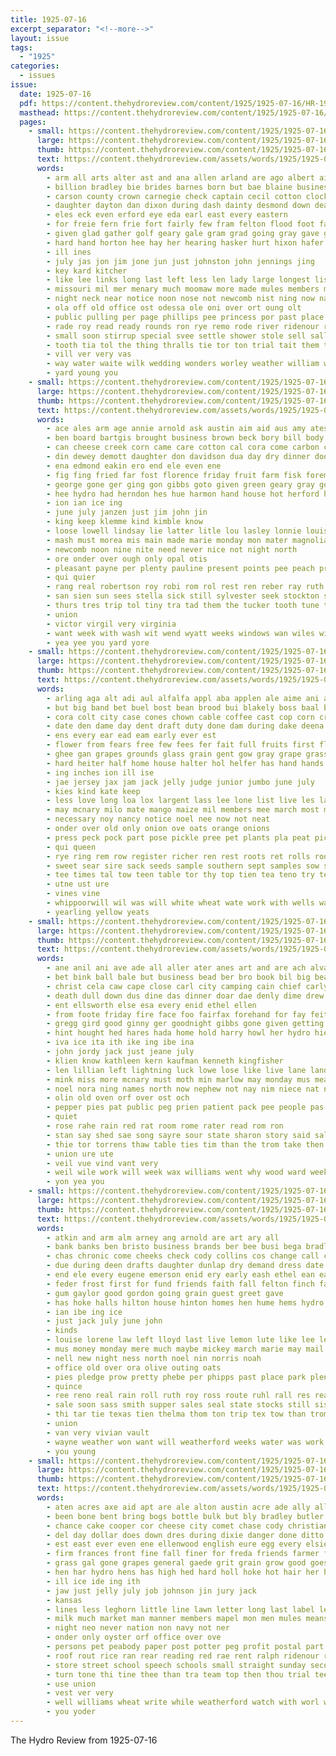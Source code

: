 ```yaml
---
title: 1925-07-16
excerpt_separator: "<!--more-->"
layout: issue
tags:
  - "1925"
categories:
  - issues
issue:
  date: 1925-07-16
  pdf: https://content.thehydroreview.com/content/1925/1925-07-16/HR-1925-07-16.pdf
  masthead: https://content.thehydroreview.com/content/1925/1925-07-16/masthead/HR-1925-07-16.jpg
  pages:
    - small: https://content.thehydroreview.com/content/1925/1925-07-16/small/HR-1925-07-16-01.jpg
      large: https://content.thehydroreview.com/content/1925/1925-07-16/large/HR-1925-07-16-01.jpg
      thumb: https://content.thehydroreview.com/content/1925/1925-07-16/thumbnails/HR-1925-07-16-01.jpg
      text: https://content.thehydroreview.com/assets/words/1925/1925-07-16/HR-1925-07-16-01.txt
      words:
        - arm all arts alter ast and ana allen arland are ago albert ain ani august adele
        - billion bradley bie brides barnes born but bae blaine business bright bak bunch batter bac both brush bible boy bril beach buckmaster bowman best ball busi boys basket bill bor band bros bride buch been brother
        - carson county crown carnegie check captain cecil cotton clock carl cole custer class christian cea city comes christ cot center cost come corning caddo cheek cloud chara cael came cover can cash change church
        - daughter dayton dan dixon during dash dainty desmond down deal delano day ded dass days due dinner din door
        - eles eck even erford eye eda earl east every eastern
        - for freie fern frie fort fairly few fram felton flood foot faithful figures first fun former forger fury fast free ford fine farms fig fer field foe found farm from fair funt friends
        - given glad gather golf geary gale gram grad going gray gave good grounds general garber goes grace guns george govern goucher game grove
        - hard hand horton hee hay her hearing hasker hurt hixon hafer has harry hana hot heir half hinton had horn high house him held hatfield horse hydro how homa home
        - ill ines
        - july jas jon jim jone jun just johnston john jennings jing
        - key kard kitcher
        - like lee links long last left less len lady large longest list lass lon lash luck lau
        - missouri mil mer menary much moomaw more made mules members manu mention monday mule miss many men maine mau man must mcfarland most mary miller mor mail miles momen marshall mens march marriage
        - night neck near notice noon nose not newcomb nist ning now name note north
        - ola off old office ost odessa ole oni over ort oung olt
        - public pulling per page phillips pee princess por past place pitzer petra person present pack perl power post pickett private profit pleas part pro plan paper pastor people peters proper paul
        - rade roy read ready rounds ron rye remo rode river ridenour range ray rowan
        - small soon stirrup special svee settle shower stole sell sally strong season simpson school struck second sugar shows sollenberger save sells seer ser seas six setters she son starring stormy scott sergeant start see seats state sunday star share sat sack shown seay salle scope still shoulder servis seven study sup silver smith saturday sale september
        - tooth tia tol the thing thralls tie tor ton trial tait them tine tar ten town talk team than townsend
        - vill ver very vas
        - way water waite wilk wedding wonders worley weather william while was week wilson wane wells weeks wil with work weatherford will well wear
        - yard young you
    - small: https://content.thehydroreview.com/content/1925/1925-07-16/small/HR-1925-07-16-02.jpg
      large: https://content.thehydroreview.com/content/1925/1925-07-16/large/HR-1925-07-16-02.jpg
      thumb: https://content.thehydroreview.com/content/1925/1925-07-16/thumbnails/HR-1925-07-16-02.jpg
      text: https://content.thehydroreview.com/assets/words/1925/1925-07-16/HR-1925-07-16-02.txt
      words:
        - ace ales arm age annie arnold ask austin aim aid aus amy ates ale all august ams and are als alt
        - ben board bartgis brought business brown beck bory bill body bout baby brecht brother braly backus bin better bernard bag bloom both bar bevel buy best been but banks brush boy bowles
        - can cheese creek corn came care cotton cal cora come carbon carson cordell clarence companion crissman colony colton child canute cedar car cases call cotter collins class cutting comes cheers cold carmen criss
        - din dewey demott daughter don davidson dua day dry dinner door dayton davis darnell
        - ena edmond eakin ero end ele even ene
        - fig fing fried far fost florence friday fruit farm fisk foreman fry foe fish fay fam free fancy first fremont fae felton filling farmer fore from for
        - george gone ger ging gon gibbs goto given green geary gray good guest german gaede grapes
        - hee hydro had herndon hes hue harmon hand house hot herford henke hardware has hinton hye holland harry hern her home henry
        - ion ian ice ing
        - june july janzen just jim john jin
        - king keep klemme kind kimble know
        - loose lowell lindsay lie latter litle lou lasley lonnie louise look lin luke little lay lad living last lema lorene lech lake lawrence leonard large lot line less lee left lita
        - mash must morea mis main made marie monday mon mater magnolia mee members mound meal man much min miss mith minnie mony mile more martin medlock meer men most
        - newcomb noon nine nite need never nice not night north
        - ore onder over ough only opal otis
        - pleasant payne per plenty pauline present points pee peach president price part peg proper packard people peat pede par past pope petter piper prosper
        - qui quier
        - rang real robertson roy robi rom rol rest ren reber ray ruth river rhodes rome reynolds rand reck rop rosie
        - san sien sun sees stella sick still sylvester seek stockton seger store sloop supper sam shee sora sunda saturday smith sata sidney station sunday stock school south sell seven sale sit seas suit scott standard states sen service sister state shea sat sand sid seems saling
        - thurs tres trip tol tiny tra tad them the tucker tooth tune tee top tea thies tin thelma teague triplett tah than tennessee tae trowel tie
        - union
        - victor virgil very virginia
        - want week with wash wit wend wyatt weeks windows wan wiles wilson weatherford williams way was why warkentin washita wife witt welcome wee wall whitehurst while went will west well
        - yea yee you yard yore
    - small: https://content.thehydroreview.com/content/1925/1925-07-16/small/HR-1925-07-16-03.jpg
      large: https://content.thehydroreview.com/content/1925/1925-07-16/large/HR-1925-07-16-03.jpg
      thumb: https://content.thehydroreview.com/content/1925/1925-07-16/thumbnails/HR-1925-07-16-03.jpg
      text: https://content.thehydroreview.com/assets/words/1925/1925-07-16/HR-1925-07-16-03.txt
      words:
        - arling aga alt adi aul alfalfa appl aba applen ale aime ani apple age ang atter arnold are and aud ast ach all art
        - but big band bet buel bost bean brood bui blakely boss baal box bou blach bast been butters both beat board best blue bow butcher boys bern bee bolls bull bill bot beams belen boone barley bulls beets bate boat
        - cora colt city case cones chown cable coffee cast cop corn crowder cherie coro colts cali card cone character car champion char coton cake cooke coz cherry chun county class caddo close clover cattle cotton china
        - date den dame day dent draft duty done dam during dake deena dest
        - ens every ear ead eam early ever est
        - flower from fears free few fees fer fait full fruits first flow ford fin fair farm fase fudge for felton fruit
        - ghee gan grapes grounds glass grain gent gow gray grape grass golden general given garden grown
        - hard heiter half home house halter hol helfer has hand hands hutter hall head had heade heads hoar hydro harness hook hoon henke hour hur
        - ing inches ion ill ise
        - jae jersey jax jam jack jelly judge junior jumbo june july
        - kies kind kate keep
        - less love long loa lox largent lass lee lone list live les late laas laws last like
        - may mcnary milo mate mango maize mil members mee march most mares more miller mule montis mole must main mele mare morgan made mire mon mexican mungo money mine mules
        - necessary noy nancy notice noel nee now not neat
        - onder over old only onion ove oats orange onions
        - press peck pock part pose pickle pree pet plants pla peat pickles pack peek peach pears pea pair peppers pene prive proce painting pear poland peay plate plenty place past pick paci pop piece person piano pires people pound pillow peaches president pies putt
        - qui queen
        - rye ring rem row register richer ren rest roots ret rolls room rac rew rice red
        - sweet sear sire sack seeds sample southern sept samples sow spanish soy sad soon stall september standard sor sach senior say state sill shall stuff such school sour seater saw stats shown single shade schools stitch score show sudan stalls set street salt suit size second small space sharp sugar seed six sop
        - tee times tal tow teen table tor thy top tien tea teno try teat thi than taken them ten tock team teese the tay
        - utne ust ure
        - vines vine
        - whippoorwill wil was will white wheat wate work with wells wat water won
        - yearling yellow yeats
    - small: https://content.thehydroreview.com/content/1925/1925-07-16/small/HR-1925-07-16-04.jpg
      large: https://content.thehydroreview.com/content/1925/1925-07-16/large/HR-1925-07-16-04.jpg
      thumb: https://content.thehydroreview.com/content/1925/1925-07-16/thumbnails/HR-1925-07-16-04.jpg
      text: https://content.thehydroreview.com/assets/words/1925/1925-07-16/HR-1925-07-16-04.txt
      words:
        - ane anil ani ave ade all aller ater anes art and are ach alva ask arth alles als
        - bet bink ball bale but business bead ber bro book bil big bea been beer bert back bottle brea bank burnison bar bere boys bills burst bill
        - christ cela caw cape close carl city camping cain chief carly courage cate cream cota creek card clinton cine cold common coats came
        - death dull down dus dine das dinner doar dae denly dime drew den done daughter dayton dear dey deer does
        - ent ellsworth else esa every enid ethel ellen
        - from foote friday fire face foo fairfax forehand for fay feit floyd fred fail florence frank far felipe fee fern
        - gregg gird good ginny ger goodnight gibbs gone given getting gilchrist gave grand
        - hint hought hed hares hada home hold harry howl her hydro hier hire haye heard how has hand hem hot homa hunt hie hori had held han hea hall house
        - iva ice ita ith ike ing ibe ina
        - john jordy jack just jeane july
        - klien know kathleen kern kaufman kenneth kingfisher
        - len lillian left lightning luck lowe lose like live lane landing lloyd latter lim leavy lindsay let lem last leen lites
        - mink miss more mcnary must moth min marlow may monday mus mead meta mono mena mat mer man mess many mon miele miles menary mur might montana mar maw made
        - noel nora ning names north now nephew not nay nim niece nat norris noon neck night notice news
        - olin old oven orf over ost och
        - pepper pies pat public peg prien patient pack pee people pas pare proto pen peden part panes
        - quiet
        - rose rahe rain red rat room rome rater read rom ron
        - stan say shed sae song sayre sour state sharon story said salen sunday sat sowe saw sie saline sor states son soo sid see siar she sales second saturday strange sai sha sewing sale swift scott sire strong sas
        - thie tor torrens thaw table ties tim than the trom take then tei ted thale toa tal tulk talk tin trip thing them town tell thar tat tommy till tom tee
        - union ure ute
        - veil vue vind vant very
        - weil wile work will week wax williams went why wood ward weeks way wells walde want wate weak wife with win white wake worth was
        - yon yea you
    - small: https://content.thehydroreview.com/content/1925/1925-07-16/small/HR-1925-07-16-05.jpg
      large: https://content.thehydroreview.com/content/1925/1925-07-16/large/HR-1925-07-16-05.jpg
      thumb: https://content.thehydroreview.com/content/1925/1925-07-16/thumbnails/HR-1925-07-16-05.jpg
      text: https://content.thehydroreview.com/assets/words/1925/1925-07-16/HR-1925-07-16-05.txt
      words:
        - atkin and arm alm arney ang arnold are art ary all
        - bank banks ben bristo business brands ber bee busi bega bradley bills bill bey bonds brown bers borns bankers best blanchard book been bennett
        - chas chronic come cheeks check cody collins cos change call charter county chick came colony chiesa can close college cope colorado city chance class car cash carl comfort courts conn church
        - due during deen drafts daughter dunlap dry demand dress date day
        - end ele every eugene emerson enid ery early eash ethel ean east
        - feder frost first for fund friends faith fall felton finch falen fae forget fair farm fish friday forty fellow from
        - gum gaylor good gordon going grain guest greet gave
        - has hoke halls hilton house hinton homes hen hume hems hydro heen humes harry hard hollis had her hills home hom hee
        - ian ibe ing ice
        - just jack july june john
        - kinds
        - louise lorene law left lloyd last live lemon lute like lee lesa
        - mus money monday mere much maybe mickey march marie may mail miller mcnary morning mill members mand miss market mee myrtle man morris many
        - nell new night ness north noel nin norris noah
        - office old over ora olive outing oats
        - pies pledge prow pretty phebe per phipps past place park plenty plage price parker pope pai post present peden pool pound points
        - quince
        - ree reno real rain roll ruth roy ross route ruhl rall res rea
        - sale soon sass smith supper sales seal state stocks still sister sinclair see sunday service stonewall stock strong saturday she season scott sacks spore son school short subject stephenson said surplus start san simmons selma selling sell states sample stockton seale
        - thi tar tie texas tien thelma thom ton trip tex tow than trom tower the them toral tobe tailor till thyng tang
        - union
        - van very vivian vault
        - wayne weather won want will weatherford weeks water was work worn wei willie winter while welcome week write wife wheeler went walter wil with
        - you young
    - small: https://content.thehydroreview.com/content/1925/1925-07-16/small/HR-1925-07-16-06.jpg
      large: https://content.thehydroreview.com/content/1925/1925-07-16/large/HR-1925-07-16-06.jpg
      thumb: https://content.thehydroreview.com/content/1925/1925-07-16/thumbnails/HR-1925-07-16-06.jpg
      text: https://content.thehydroreview.com/assets/words/1925/1925-07-16/HR-1925-07-16-06.txt
      words:
        - aten acres axe aid apt are ale alton austin acre ade ally all and
        - been bone bent bring bogs bottle bulk but bly bradley butler bur beans brown blaze bill back best bob buy baby break business black
        - chance cake cooper cor cheese city comet chase cody christian clock card can clinton cox college caw cos come cost chey covan corn che conto case cream child carbon cal chick church
        - del day dollar does down dres during dixie danger done ditto
        - est east ever even ene ellenwood english eure egg every elsie
        - firm frances front fine fall finer for freda friends farmer field fun friday few full fetzer free fresh fields fire from first fee
        - grass gal gone grapes general gaede grit grain grow good goes grad griffin goods govern grade
        - hen har hydro hens has high hed hard holl hoke hot hair her hatfield habit helena hour hibbs hands house him had hay haye hee holter horn hardy heres hea half home hei
        - ill ice ide ing ith
        - jaw just jelly july job johnson jin jury jack
        - kansas
        - lines less leghorn little line lawn letter long last label left like large
        - milk much market man manner members mapel mon men mules means mor mite monte monday may mach mash matter mail more morning main mall meal moth mechanic
        - night neo never nation non navy not ner
        - onder only oyster orf office over ove
        - persons pet peabody paper post potter peg profit postal part power present pete page pool per private pies poe people press
        - roof rout rice ran rear reading red rae rent ralph ridenour rube room roy read running rel
        - store street school speech schools small straight sunday second sal speed selling stipp save sali soha sale scott soon saturday see summer stock saw sell stockton shorty season seta speak still sam shoe spark seen shell seems smooth sugar sath south
        - turn tone thi tine thee than tra team top then thou trial tee thet tongue them town too take towns theys thomas tite the times teacher talk
        - use union
        - vest ver very
        - well williams wheat write while weatherford watch with worl world warde worth week work wider wight word west wall was will wife water
        - you yoder
---
```


The Hydro Review from 1925-07-16

<!--more-->

